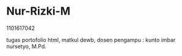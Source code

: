 # Nur-Rizki-M
1101617042




tugas portofolio html, matkul dewb, dosen pengampu : kunto imbar nursetyo, M.Pd.

